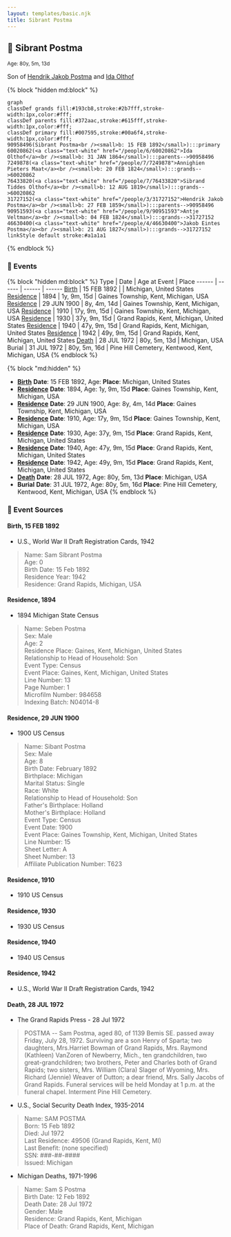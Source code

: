 ```yaml
---
layout: templates/basic.njk
title: Sibrant Postma
---
```

## 🔵 Sibrant Postma
<small>Age: 80y, 5m, 13d</small>

Son of [Hendrik Jakob Postma](/people/3/31727152) and [Ida Olthof](/people/6/60020862)

{% block "hidden md:block" %}
```mermaid
graph
classDef grands fill:#193cb8,stroke:#2b7fff,stroke-width:1px,color:#fff;
classDef parents fill:#372aac,stroke:#615fff,stroke-width:1px,color:#fff;
classDef primary fill:#007595,stroke:#00a6f4,stroke-width:1px,color:#fff;
90958496(Sibrant Postma<br /><small>b: 15 FEB 1892</small>):::primary
60020862(<a class="text-white" href="/people/6/60020862">Ida Olthof</a><br /><small>b: 31 JAN 1864</small>):::parents-->90958496
7249878(<a class="text-white" href="/people/7/7249878">Annighien Pieters Maat</a><br /><small>b: 20 FEB 1824</small>):::grands-->60020862
76433820(<a class="text-white" href="/people/7/76433820">Sibrand Tiddes Olthof</a><br /><small>b: 12 AUG 1819</small>):::grands-->60020862
31727152(<a class="text-white" href="/people/3/31727152">Hendrik Jakob Postma</a><br /><small>b: 27 FEB 1859</small>):::parents-->90958496
90951593(<a class="text-white" href="/people/9/90951593">Antje Veltman</a><br /><small>b: 04 FEB 1824</small>):::grands-->31727152
46630400(<a class="text-white" href="/people/4/46630400">Jakob Eintes Postma</a><br /><small>b: 21 AUG 1827</small>):::grands-->31727152
linkStyle default stroke:#a1a1a1
```
{% endblock %}

### 📆 Events

{% block "hidden md:block" %}
Type | Date | Age at Event | Place
------ | ------ | ------ | ------
[Birth](#event-event-3) | 15 FEB 1892 |  | Michigan, United States
[Residence](#event-event-0) | 1894 | 1y, 9m, 15d | Gaines Township, Kent, Michigan, USA
[Residence](#event-event-1) | 29 JUN 1900 | 8y, 4m, 14d | Gaines Township, Kent, Michigan, USA
[Residence](#event-event-2) | 1910 | 17y, 9m, 15d | Gaines Township, Kent, Michigan, USA
[Residence](#event-event-3) | 1930 | 37y, 9m, 15d | Grand Rapids, Kent, Michigan, United States
[Residence](#event-event-4) | 1940 | 47y, 9m, 15d | Grand Rapids, Kent, Michigan, United States
[Residence](#event-event-5) | 1942 | 49y, 9m, 15d | Grand Rapids, Kent, Michigan, United States
[Death](#event-event-10) | 28 JUL 1972 | 80y, 5m, 13d | Michigan, USA
Burial | 31 JUL 1972 | 80y, 5m, 16d | Pine Hill Cemetery, Kentwood, Kent, Michigan, USA
{% endblock %}

{% block "md:hidden" %}
- **[Birth](#event-event-3)**
**Date**: 15 FEB 1892, Age:
**Place**: Michigan, United States
- **[Residence](#event-event-0)**
**Date**: 1894, Age: 1y, 9m, 15d
**Place**: Gaines Township, Kent, Michigan, USA
- **[Residence](#event-event-1)**
**Date**: 29 JUN 1900, Age: 8y, 4m, 14d
**Place**: Gaines Township, Kent, Michigan, USA
- **[Residence](#event-event-2)**
**Date**: 1910, Age: 17y, 9m, 15d
**Place**: Gaines Township, Kent, Michigan, USA
- **[Residence](#event-event-3)**
**Date**: 1930, Age: 37y, 9m, 15d
**Place**: Grand Rapids, Kent, Michigan, United States
- **[Residence](#event-event-4)**
**Date**: 1940, Age: 47y, 9m, 15d
**Place**: Grand Rapids, Kent, Michigan, United States
- **[Residence](#event-event-5)**
**Date**: 1942, Age: 49y, 9m, 15d
**Place**: Grand Rapids, Kent, Michigan, United States
- **[Death](#event-event-10)**
**Date**: 28 JUL 1972, Age: 80y, 5m, 13d
**Place**: Michigan, USA
- **Burial**
**Date**: 31 JUL 1972, Age: 80y, 5m, 16d
**Place**: Pine Hill Cemetery, Kentwood, Kent, Michigan, USA
{% endblock %}

### 📰 Event Sources

#### <a id="event-event-3"></a> Birth, 15 FEB 1892
* U.S., World War II Draft Registration Cards, 1942
>   
  > Name: Sam Sibrant Postma  
  > Age: 0  
  > Birth Date: 15 Feb 1892  
  > Residence Year: 1942  
  > Residence: Grand Rapids, Michigan, USA

#### <a id="event-event-0"></a> Residence, 1894
* 1894 Michigan State Census
>   
  > Name: Seben Postma  
  > Sex: Male  
  > Age: 2  
  > Residence Place: Gaines, Kent, Michigan, United States  
  > Relationship to Head of Household: Son  
  > Event Type: Census  
  > Event Place: Gaines, Kent, Michigan, United States  
  > Line Number: 13  
  > Page Number: 1  
  > Microfilm Number: 984658  
  > Indexing Batch: N04014-8

#### <a id="event-event-1"></a> Residence, 29 JUN 1900
* 1900 US Census
>   
  > Name: Sibant Postma  
  > Sex: Male  
  > Age: 8  
  > Birth Date: February 1892  
  > Birthplace: Michigan  
  > Marital Status: Single  
  > Race: White  
  > Relationship to Head of Household: Son  
  > Father's Birthplace: Holland  
  > Mother's Birthplace: Holland  
  > Event Type: Census  
  > Event Date: 1900  
  > Event Place: Gaines Township, Kent, Michigan, United States  
  > Line Number: 15  
  > Sheet Letter: A  
  > Sheet Number: 13  
  > Affiliate Publication Number: T623

#### <a id="event-event-2"></a> Residence, 1910
* 1910 US Census

#### <a id="event-event-3"></a> Residence, 1930
* 1930 US Census

#### <a id="event-event-4"></a> Residence, 1940
* 1940 US Census

#### <a id="event-event-5"></a> Residence, 1942
* U.S., World War II Draft Registration Cards, 1942

#### <a id="event-event-10"></a> Death, 28 JUL 1972
* The Grand Rapids Press  - 28 Jul 1972
>   
  > POSTMA -- Sam Postma, aged 80, of 1139 Bemis SE. passed away Friday, July 28, 1972. Surviving are a son Henry of Sparta; two daughters, Mrs.Harriet Bowman of Grand Rapids, Mrs. Raymond (Kathleen) VanZoren of Newberry, Mich., ten grandchildren, two great-grandchildren; two brothers, Peter and Charles both of Grand Rapids; two sisters, Mrs. William (Clara) Slager of Wyoming, Mrs. Richard (Jennie) Weaver of Dutton; a dear friend, Mrs. Sally Jacobs of Grand Rapids. Funeral services will be held Monday at 1 p.m. at the funeral chapel. Interment Pine Hill Cemetery.
* U.S., Social Security Death Index, 1935-2014
>   
  > Name: SAM POSTMA  
  > Born: 15 Feb 1892  
  > Died: Jul 1972  
  > Last Residence: 49506 (Grand Rapids, Kent, MI)  
  > Last Benefit: (none specified)  
  > SSN: ###-##-####  
  > Issued: Michigan
* Michigan Deaths, 1971-1996
>   
  > Name: Sam S Postma  
  > Birth Date: 12 Feb 1892  
  > Death Date: 28 Jul 1972  
  > Gender: Male  
  > Residence: Grand Rapids, Kent, Michigan  
  > Place of Death: Grand Rapids, Kent, Michigan
